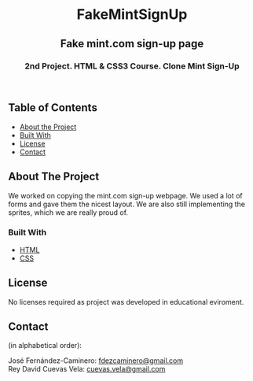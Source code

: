 <h1 align="center">FakeMintSignUp</h1>

<h2 align="center">Fake mint.com sign-up page</h2>

<h3 align="center">2nd Project. HTML & CSS3 Course. Clone Mint Sign-Up</h3>

<br> 


## Table of Contents

* [About the Project](#about-the-project)
* [Built With](#built-with)
* [License](#license)
* [Contact](#contact)

## About The Project

We worked on copying the mint.com sign-up webpage. We used a lot of forms and gave them the nicest layout. We are also still implementing the sprites, which we are really proud of.

### Built With

* [HTML](https://developer.mozilla.org/en-US/docs/Web/HTML)
* [CSS](https://developer.mozilla.org/en-US/docs/Web/CSS)


## License

No licenses required as project was developed in educational eviroment.

## Contact

(in alphabetical order):

José Fernández-Caminero: fdezcaminero@gmail.com <br>
Rey David Cuevas Vela: cuevas.vela@gmail.com

